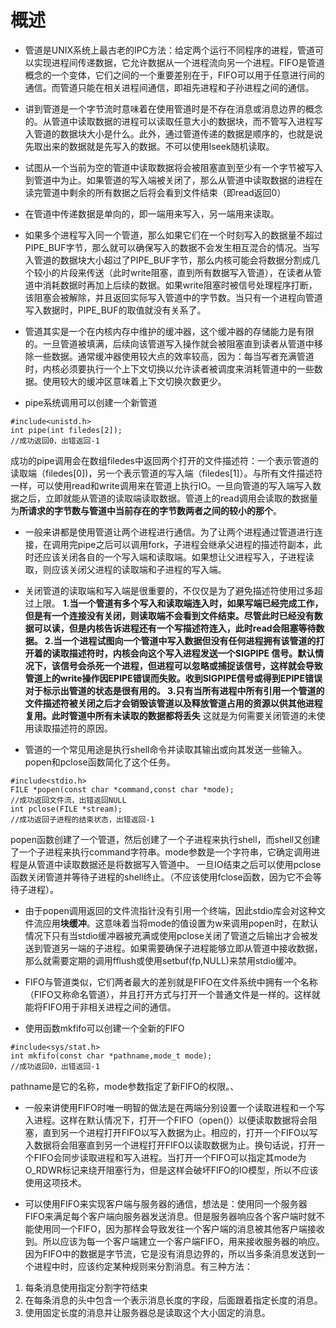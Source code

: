 # 概述
- 管道是UNIX系统上最古老的IPC方法：给定两个运行不同程序的进程，管道可以实现进程间传递数据，它允许数据从一个进程流向另一个进程。FIFO是管道概念的一个变体，它们之间的一个重要差别在于，FIFO可以用于任意进行间的通信。而管道只能在相关进程间通信，即祖先进程和子孙进程之间的通信。

- 讲到管道是一个字节流时意味着在使用管道时是不存在消息或消息边界的概念的。从管道中读取数据的进程可以读取任意大小的数据块，而不管写入进程写入管道的数据块大小是什么。此外，通过管道传递的数据是顺序的，也就是说先取出来的数据就是先写入的数据。不可以使用lseek随机读取。

- 试图从一个当前为空的管道中读取数据将会被阻塞直到至少有一个字节被写入到管道中为止。如果管道的写入端被关闭了，那么从管道中读取数据的进程在读完管道中剩余的所有数据之后将会看到文件结束（即read返回0）

- 在管道中传递数据是单向的，即一端用来写入，另一端用来读取。

- 如果多个进程写入同一个管道，那么如果它们在一个时刻写入的数据量不超过PIPE_BUF字节，那么就可以确保写入的数据不会发生相互混合的情况。当写入管道的数据块大小超过了PIPE_BUF字节，那么内核可能会将数据分割成几个较小的片段来传送（此时write阻塞，直到所有数据写入管道），在读者从管道中消耗数据时再加上后续的数据。如果write阻塞时被信号处理程序打断，该阻塞会被解除，并且返回实际写入管道中的字节数。当只有一个进程向管道写入数据时，PIPE_BUF的取值就没有关系了。

- 管道其实是一个在内核内存中维护的缓冲器，这个缓冲器的存储能力是有限的。一旦管道被填满，后续向该管道写入操作就会被阻塞直到读者从管道中移除一些数据。通常缓冲器使用较大点的效率较高，因为：每当写者充满管道时，内核必须要执行一个上下文切换以允许读者被调度来消耗管道中的一些数据。使用较大的缓冲区意味着上下文切换次数更少。

- pipe系统调用可以创建一个新管道
```
#include<unistd.h>
int pipe(int filedes[2]);
//成功返回0，出错返回-1
```
成功的pipe调用会在数组filedes中返回两个打开的文件描述符：一个表示管道的读取端（filedes[0])，另一个表示管道的写入端（filedes[1]）。与所有文件描述符一样，可以使用read和write调用来在管道上执行IO。一旦向管道的写入端写入数据之后，立即就能从管道的读取端读取数据。管道上的read调用会读取的数据量为**所请求的字节数与管道中当前存在的字节数两者之间的较小的那个**。

- 一般来讲都是使用管道让两个进程进行通信。为了让两个进程通过管道进行连接，在调用完pipe之后可以调用fork，子进程会继承父进程的描述符副本，此时还应该关闭各自的一个写入端和读取端。如果想让父进程写入，子进程读取，则应该关闭父进程的读取端和子进程的写入端。

- 关闭管道的读取端和写入端是很重要的，不仅仅是为了避免描述符使用过多超过上限。
**1.当一个管道有多个写入和读取端连入时，如果写端已经完成工作，但是有一个连接没有关闭，则读取端不会看到文件结束。尽管此时已经没有数据可以读，但是内核告诉进程还有一个写描述符连入，此时read会阻塞等待数据。
2.当一个进程试图向一个管道中写入数据但没有任何进程拥有该管道的打开着的读取描述符时，内核会向这个写入进程发送一个SIGPIPE
信号。默认情况下，该信号会杀死一个进程，但进程可以忽略或捕捉该信号，这样就会导致管道上的write操作因EPIPE错误而失败。收到SIGPIPE信号或得到EPIPE错误对于标示出管道的状态是很有用的。
3.只有当所有进程中所有引用一个管道的文件描述符被关闭之后才会销毁该管道以及释放管道占用的资源以供其他进程复用。此时管道中所有未读取的数据都将丢失**
这就是为何需要关闭管道的未使用读取描述符的原因。

- 管道的一个常见用途是执行shell命令并读取其输出或向其发送一些输入。popen和pclose函数简化了这个任务。
```
#include<stdio.h>
FILE *popen(const char *command,const char *mode);
//成功返回文件流，出错返回NULL
int pclose(FILE *stream);
//成功返回子进程的结束状态，出错返回-1
```
popen函数创建了一个管道，然后创建了一个子进程来执行shell，而shell又创建了一个子进程来执行command字符串。mode参数是一个字符串，它确定调用进程是从管道中读取数据还是将数据写入管道中。
一旦IO结束之后可以使用pclose函数关闭管道并等待子进程的shell终止。（不应该使用fclose函数，因为它不会等待子进程）。

- 由于popen调用返回的文件流指针没有引用一个终端，因此stdio库会对这种文件流应用**块缓冲**。这意味着当将mode的值设置为w来调用popen时，在默认情况下只有当stdio缓冲器被充满或使用pclose关闭了管道之后输出才会被发送到管道另一端的子进程。如果需要确保子进程能够立即从管道中接收数据，那么就需要定期的调用fflush或使用setbuf(fp,NULL)来禁用stdio缓冲。 

- FIFO与管道类似，它们两者最大的差别就是FIFO在文件系统中拥有一个名称（FIFO又称命名管道），并且打开方式与打开一个普通文件是一样的。这样就能将FIFO用于非相关进程之间的通信。

- 使用函数mkfifo可以创建一个全新的FIFO
```
#include<sys/stat.h>
int mkfifo(const char *pathname,mode_t mode);
//成功返回0，出错返回-1
```
pathname是它的名称，mode参数指定了新FIFO的权限。、

- 一般来讲使用FIFO时唯一明智的做法是在两端分别设置一个读取进程和一个写入进程。这样在默认情况下，打开一个FIFO（open()）以便读取数据将会阻塞，直到另一个进程打开FIFO以写入数据为止。相应的，打开一个FIFO以写入数据将会阻塞直到另一个进程打开FIFO以读取数据为止。换句话说，打开一个FIFO会同步读取进程和写入进程。当打开一个FIFO可以指定其mode为O_RDWR标记来绕开阻塞行为，但是这样会破坏FIFO的IO模型，所以不应该使用这项技术。

- 可以使用FIFO来实现客户端与服务器的通信，想法是：使用同一个服务器FIFO来满足每个客户端向服务器发送消息。但是服务器响应各个客户端时就不能使用同一个FIFO，因为那样会导致发往一个客户端的消息被其他客户端接收到。所以应该为每一个客户端建立一个客户端FIFO，用来接收服务器的响应。
因为FIFO中的数据是字节流，它是没有消息边界的，所以当多条消息发送到一个进程中时，应该约定某种规则来分割消息。有三种方法：
1. 每条消息使用指定分割字符结束
2. 在每条消息的头中包含一个表示消息长度的字段，后面跟着指定长度的消息。
3. 使用固定长度的消息并让服务器总是读取这个大小固定的消息。


